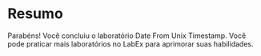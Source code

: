 # Resumo

Parabéns! Você concluiu o laboratório Date From Unix Timestamp. Você pode praticar mais laboratórios no LabEx para aprimorar suas habilidades.
